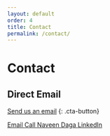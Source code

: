 ```yaml
---
layout: default
order: 4
title: Contact
permalink: /contact/
---
```


# Contact

## Direct Email
[Send us an email](mailto:naveen@unnati.ae?subject=Real%20Estate%20Investment%20Inquiry)
{: .cta-button}

<div class="links">
  <a href="mailto:naveen@unnati.ae" target="_blank" rel="noopener noreferrer" style="padding: 0px;">
    <i class="fas fa-envelope"></i> Email
  </a>
  <a href="tel:+971504584204" target="_blank" rel="noopener noreferrer" style="padding: 0px;">
    <i class="fas fa-phone"></i> Call
  </a>
  <a href="https://www.linkedin.com/in/navindaga/" target="_blank" rel="noopener noreferrer" style="padding: 0px;">
    <i class="fab fa-linkedin"></i> Naveen Daga
  </a>
  <a href="https://www.linkedin.com/company/unnati-ventures-fz-llc/" target="_blank" rel="noopener noreferrer" style="padding: 0px;">
    <i class="fab fa-linkedin"></i> LinkedIn
  </a>
</div>
